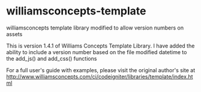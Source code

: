 williamsconcepts-template
=========================

williamsconcepts template library modified to allow version numbers on assets

This is version 1.4.1 of Williams Concepts Template Library. I have added the ability to include a version number based on the file modified datetime to the add_js() and add_css() functions

For a full user's guide with examples, please visit the original author's site at http://www.williamsconcepts.com/ci/codeigniter/libraries/template/index.html